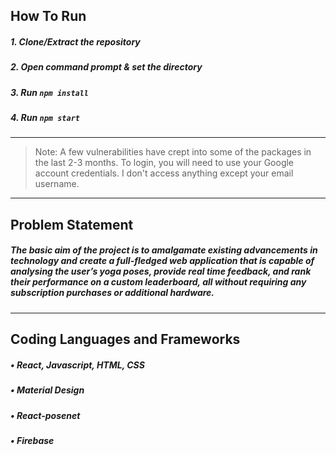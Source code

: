 
## How To Run

##### 1. Clone/Extract the repository
##### 2. Open command prompt & set the directory
##### 3. Run `npm install`
##### 4. Run `npm start`
---
> Note: A few vulnerabilities have crept into some of the packages in the last 2-3 months.
To login, you will need to use  your Google account credentials. I don't access anything except your email username.

---
## Problem Statement

##### The basic aim of the project is to amalgamate existing advancements in technology and create a full-fledged web application that is capable of analysing the user’s yoga poses, provide real time feedback, and rank their performance on a custom leaderboard, all without requiring any subscription purchases or additional hardware.

---
## Coding Languages and Frameworks

##### • React, Javascript, HTML, CSS
##### • Material Design
##### • React-posenet
##### • Firebase
